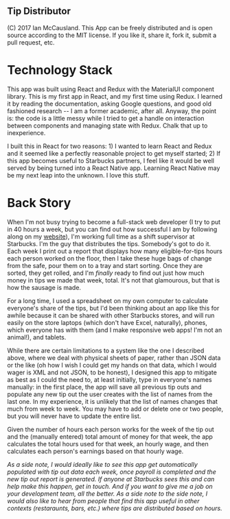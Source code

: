 ## Tip Distributor
(C) 2017 Ian McCausland. This App can be freely distributed and is open source according to the MIT license. If you like it, share it, fork it, submit a pull request, etc.

# Technology Stack
This app was built using React and Redux with the MaterialUI component library. This is my first app in React, and my first time using Redux. I learned it by reading the documentation, asking Google questions, and good old fashioned research -- I am a former academic, after all. Anyway, the point is: the code is a little messy while I tried to get a handle on interaction between components and managing state with Redux. Chalk that up to inexperience.

I built this in React for two reasons: 1) I wanted to learn React and Redux and it seemed like a perfectly reasonable project to get myself started; 2) If this app becomes useful to Starbucks partners, I feel like it would be well served by being turned into a React Native app. Learning React Native may be my next leap into the unknown. I love this stuff.

# Back Story

When I'm not busy trying to become a full-stack web developer (I try to put in 40 hours a week, but you can find out how successful I am by following along on my [website](http://www.ianmccausland.xyz)), I'm working full time as a shift supervisor at Starbucks. I'm the guy that distributes the tips. Somebody's got to do it. Each week I print out a report that displays how many eligible-for-tips hours each person worked on the floor, then I take these huge bags of change from the safe, pour them on to a tray and start sorting. Once they are sorted, they get rolled, and I'm *finally* ready to find out just how much money in tips we made that week, total. It's not that glamourous, but that is how the sausage is made.

For a long time, I used a spreadsheet on my own computer to calculate everyone's share of the tips, but I'd been thinking about an app like this for awhile because it can be shared with other Starbucks stores, and will run easily on the store laptops (which don't have Excel, naturally), phones, which everyone has with them (and I make responsive web apps! I'm not an animal!), and tablets.

While there are certain limitations to a system like the one I described above, where we deal with physical sheets of paper, rather than JSON data or the like (oh how I wish I could get my hands on that data, which I would wager is XML and not JSON, to be honest), I designed this app to mitigate as best as I could the need to, at least initially, type in everyone's names manually: in the first place, the app will save all previous tip outs and populate any new tip out the user creates with the list of names from the last one. In my experience, it is unlikely that the list of names changes that much from week to week. You may have to add or delete one or two people, but you will never have to update the entire list.

Given the number of hours each person works for the week of the tip out and the (manually entered) total amount of money for that week, the app calculates the total hours used for that week, an hourly wage, and then calculates each person's earnings based on that hourly wage.

*As a side note, I would ideally like to see this app get automatically populated with tip out data each week, once payroll is completed and the new tip out report is generated. If anyone at Starbucks sees this and can help make this happen, get in touch. And if you want to give me a job on your development team, all the better. As a side note to the side note, I would also like to hear from people that find this app useful in other contexts (restaraunts, bars, etc.) where tips are distributed based on hours.*